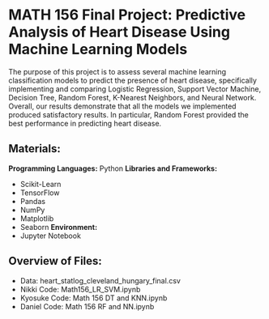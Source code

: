 # MATH 156 Final Project: Predictive Analysis of Heart Disease Using Machine Learning Models
The purpose of this project is to assess several machine learning classification models to predict the presence of heart disease, specifically implementing and comparing Logistic Regression, Support Vector Machine, Decision Tree, Random Forest, K-Nearest Neighbors, and Neural Network. Overall, our results demonstrate that all the models we implemented produced satisfactory results. In particular, Random Forest provided the best performance in predicting heart disease.

## Materials:

**Programming Languages:** Python
**Libraries and Frameworks:**
- Scikit-Learn
- TensorFlow
- Pandas
- NumPy
- Matplotlib
- Seaborn
**Environment:**
- Jupyter Notebook

## Overview of Files:
- Data: heart_statlog_cleveland_hungary_final.csv
- Nikki Code: Math156_LR_SVM.ipynb
- Kyosuke Code: Math 156 DT and KNN.ipynb
- Daniel Code: Math 156 RF and NN.ipynb
